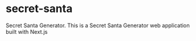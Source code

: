 # secret-santa
Secret Santa Generator. This is a Secret Santa Generator web application built with Next.js
